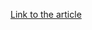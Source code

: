 [Link to the article](https://thehackernews.com/2025/03/gsma-confirms-end-to-end-encryption-for.html)
